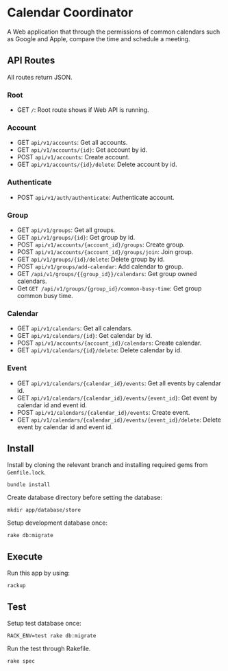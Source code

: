 # Calendar Coordinator

A Web application that through the permissions of common calendars such as Google and Apple, compare the time and schedule a meeting.

## API Routes

All routes return JSON.

### Root
- GET `/`: Root route shows if Web API is running.

### Account
- GET `api/v1/accounts`: Get all accounts.
- GET `api/v1/accounts/{id}`: Get account by id.
- POST `api/v1/accounts`: Create account.
- GET `api/v1/accounts/{id}/delete`: Delete account by id.

### Authenticate
- POST `api/v1/auth/authenticate`: Authenticate account.

### Group
- GET `api/v1/groups`: Get all groups.
- GET `api/v1/groups/{id}`: Get group by id.
- POST `api/v1/accounts/{account_id}/groups`: Create group.
- POST `api/v1/accounts/{account_id}/groups/join`: Join group.
- GET `api/v1/groups/{id}/delete`: Delete group by id.
- POST `api/v1/groups/add-calendar`: Add calendar to group.
- GET `/api/v1/groups/{{group_id}}/calendars`: Get group owned calendars.
- Get `GET /api/v1/groups/{group_id}/common-busy-time`: Get group common busy time.

### Calendar
- GET `api/v1/calendars`: Get all calendars.
- GET `api/v1/calendars/{id}`: Get calendar by id.
- POST `api/v1/accounts/{account_id}/calendars`: Create calendar.
- GET `api/v1/calendars/{id}/delete`: Delete calendar by id.

### Event
- GET `api/v1/calendars/{calendar_id}/events`: Get all events by calendar id.
- GET `api/v1/calendars/{calendar_id}/events/{event_id}`: Get event by calendar id and event id.
- POST `api/v1/calendars/{calendar_id}/events`: Create event.
- GET `api/v1/calendars/{calendar_id}/events/{event_id}/delete`: Delete event by calendar id and event id.

## Install

Install by cloning the relevant branch and installing required gems from `Gemfile.lock`.

```
bundle install
```

Create database directory before setting the database:

```
mkdir app/database/store
```

Setup development database once:

```
rake db:migrate
```

## Execute

Run this app by using:

```
rackup
```

## Test

Setup test database once:

```
RACK_ENV=test rake db:migrate
```

Run the test through Rakefile.

```
rake spec
```
